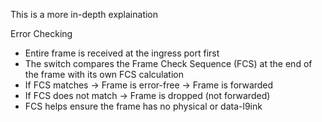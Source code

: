 This is a more in-depth explaination

Error Checking
- Entire frame is received at the ingress port first
- The switch compares the Frame Check Sequence (FCS) at the end of the frame with its own FCS calculation
- If FCS matches -> Frame is error-free -> Frame is forwarded
- If FCS does not match -> Frame is dropped (not forwarded)
- FCS helps ensure the frame has no physical or data-l9ink 